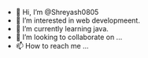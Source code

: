 - 👋 Hi, I’m @Shreyash0805
- 👀 I’m interested in web developmeent.
- 🌱 I’m currently learning java.
- 💞️ I’m looking to collaborate on ...
- 📫 How to reach me ...

<!---
Shreyash0805/Shreyash0805 is a ✨ special ✨ repository because its `README.md` (this file) appears on your GitHub profile.
You can click the Preview link to take a look at your changes.
--->
